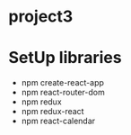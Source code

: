 # project3

# SetUp libraries
- npm create-react-app
- npm react-router-dom
- npm redux
- npm redux-react
- npm react-calendar
